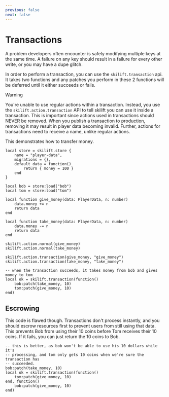 ```yaml
---
previous: false
next: false
---
```


# Transactions

A problem developers often encounter is safely modifying multiple keys at the same time. A failure on any key should result in a failure for every other write, or you may have a dupe glitch.

In order to perform a transaction, you can use the `skilift.transaction` api. It takes two functions and any patches you perform in these 2 functions will be deferred until it either succeeds or fails.

> [!WARNING]
> You're unable to use regular actions within a transaction. Instead, you use the `skilift.action.transaction` API to tell skilift you can use it inside a transaction. This is important since actions used in transactions should NEVER be removed. When you publish a transaction to production, removing it may result in player data becoming invalid. Further, actions for transactions need to receive a name, unlike regular actions.

This demonstrates how to transfer money.

```luau
local store = skilift.store {
    name = "player-data",
    migrations = {},
    default_data = function()
        return { money = 100 }
    end
}

local bob = store:load("bob")
local tom = store:load("tom")

local function give_money(data: PlayerData, n: number)
    data.money += n
    return data
end

local function take_money(data: PlayerData, n: number)
    data.money -= n
    return data
end

skilift.action.normal(give_money)
skilift.action.normal(take_money)

skilift.action.transaction(give_money, "give_money")
skilift.action.transaction(take_money, "take_money")

-- when the transaction succeeds, it takes money from bob and gives money to tom
local ok = skilift.transaction(function()
    bob:patch(take_money, 10)
    tom:patch(give_money, 10)
end)
```

## Escrowing

This code is flawed though. Transactions don't process instantly, and you should escrow resources first to prevent users from still using that data. This prevents Bob from using their 10 coins before Tom receives their 10 coins. If it fails, you can just return the 10 coins to Bob.

```luau
-- this is better, as bob won't be able to use his 10 dollars while it's
-- processing, and tom only gets 10 coins when we're sure the transaction has
-- succeeded.
bob:patch(take_money, 10)
local ok = skilift.transaction(function()
    tom:patch(give_money, 10)
end, function()
    bob:patch(give_money, 10)
end)
```
